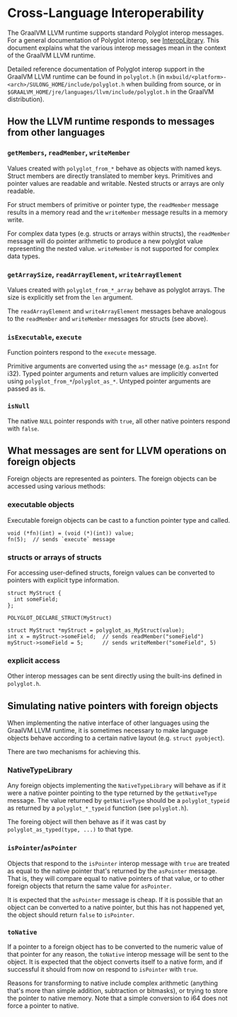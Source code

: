 # Cross-Language Interoperability

The GraalVM LLVM runtime supports standard Polyglot interop messages. For a general
documentation of Polyglot interop, see
[InteropLibrary](https://www.graalvm.org/truffle/javadoc/com/oracle/truffle/api/interop/InteropLibrary.html).
This document explains what the various interop messages mean in the context of the
GraalVM LLVM runtime.

Detailed reference documentation of Polyglot interop support in the GraalVM LLVM
runtime can be found in `polyglot.h` (in `mxbuild/<platform>-<arch>/SULONG_HOME/include/polyglot.h`
when building from source, or in `$GRAALVM_HOME/jre/languages/llvm/include/polyglot.h`
in the GraalVM distribution).

## How the LLVM runtime responds to messages from other languages

### `getMembers`, `readMember`, `writeMember`

Values created with `polyglot_from_*` behave as objects with named keys. Struct
members are directly translated to member keys. Primitives and pointer values
are readable and writable. Nested structs or arrays are only readable.

For struct members of primitive or pointer type, the `readMember` message results in a
memory read and the `writeMember` message results in a memory write.

For complex data types (e.g. structs or arrays within structs), the `readMember`
message will do pointer arithmetic to produce a new polyglot value representing
the nested value. `writeMember` is not supported for complex data types.

### `getArraySize`, `readArrayElement`, `writeArrayElement`

Values created with `polyglot_from_*_array` behave as polyglot arrays. The size
is explicitly set from the `len` argument.

The `readArrayElement` and `writeArrayElement` messages behave analogous to
the `readMember` and `writeMember` messages for structs (see above).

### `isExecutable`, `execute`

Function pointers respond to the `execute` message.

Primitive arguments are converted using the `as*` message (e.g. `asInt` for i32).
Typed pointer arguments and return values are implicitly converted using
`polyglot_from_*`/`polyglot_as_*`. Untyped pointer arguments are passed as is.

### `isNull`

The native `NULL` pointer responds with `true`, all other native pointers respond
with `false`.

## What messages are sent for LLVM operations on foreign objects

Foreign objects are represented as pointers. The foreign objects can be accessed
using various methods:

### executable objects

Executable foreign objects can be cast to a function pointer type and called.

```
void (*fn)(int) = (void (*)(int)) value;
fn(5);  // sends `execute` message
```

### structs or arrays of structs

For accessing user-defined structs, foreign values can be converted to pointers
with explicit type information.

```
struct MyStruct {
  int someField;
};

POLYGLOT_DECLARE_STRUCT(MyStruct)

struct MyStruct *myStruct = polyglot_as_MyStruct(value);
int x = myStruct->someField;  // sends readMember("someField")
myStruct->someField = 5;      // sends writeMember("someField", 5)
```

### explicit access

Other interop messages can be sent directly using the built-ins defined in
`polyglot.h`.

## Simulating native pointers with foreign objects

When implementing the native interface of other languages using the GraalVM LLVM
runtime, it is sometimes necessary to make language objects behave according to
a certain native layout (e.g. `struct pyobject`).

There are two mechanisms for achieving this.

### NativeTypeLibrary

Any foreign objects implementing the `NativeTypeLibrary` will behave as if it were
a native pointer pointing to the type returned by the `getNativeType` message.
The value returned by `getNativeType` should be a `polyglot_typeid` as returned
by a `polyglot_*_typeid` function (see `polyglot.h`).

The foreing object will then behave as if it was cast by `polyglot_as_typed(type, ...)`
to that type.

### `isPointer`/`asPointer`

Objects that respond to the `isPointer` interop message with `true` are treated
as equal to the native pointer that's returned by the `asPointer` message. That is,
they will compare equal to native pointers of that value, or to other foreign
objects that return the same value for `asPointer`.

It is expected that the `asPointer` message is cheap. If it is possible that an
object can be converted to a native pointer, but this has not happened yet, the
object should return `false` to `isPointer`.

### `toNative`

If a pointer to a foreign object has to be converted to the numeric value of that
pointer for any reason, the `toNative` interop message will be sent to the object.
It is expected that the object converts itself to a native form, and if successful
it should from now on respond to `isPointer` with `true`.

Reasons for transforming to native include complex arithmetic (anything that's
more than simple addition, subtraction or bitmasks), or trying to store the pointer
to native memory. Note that a simple conversion to i64 does not force a pointer
to native.
